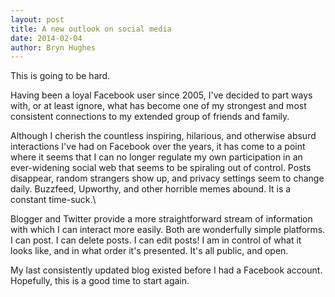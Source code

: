 ```yaml
--- 
layout: post 
title: A new outlook on social media 
date: 2014-02-04
author: Bryn Hughes 
---
```

This is going to be hard. 

Having been a loyal Facebook user since 2005, I've decided to part ways with, or at least ignore, what has become one of my strongest and most consistent connections to my extended group of friends and family.

Although I cherish the countless inspiring, hilarious, and otherwise absurd interactions I've had on Facebook over the years, it has come to a point where it seems that I can no longer regulate my own participation in an ever-widening social web that seems to be spiraling out of control. Posts disappear, random strangers show up, and privacy settings seem to change daily. Buzzfeed, Upworthy, and other horrible memes abound. It is a constant time-suck.\

Blogger and Twitter provide a more straightforward stream of information with which I can interact more easily. Both are wonderfully simple platforms. I can post. I can delete posts. I can edit posts! I am in control of what it looks like, and in what order it's presented. It's all public, and open. 

My last consistently updated blog existed before I had a Facebook account. Hopefully, this is a good time to start again.



